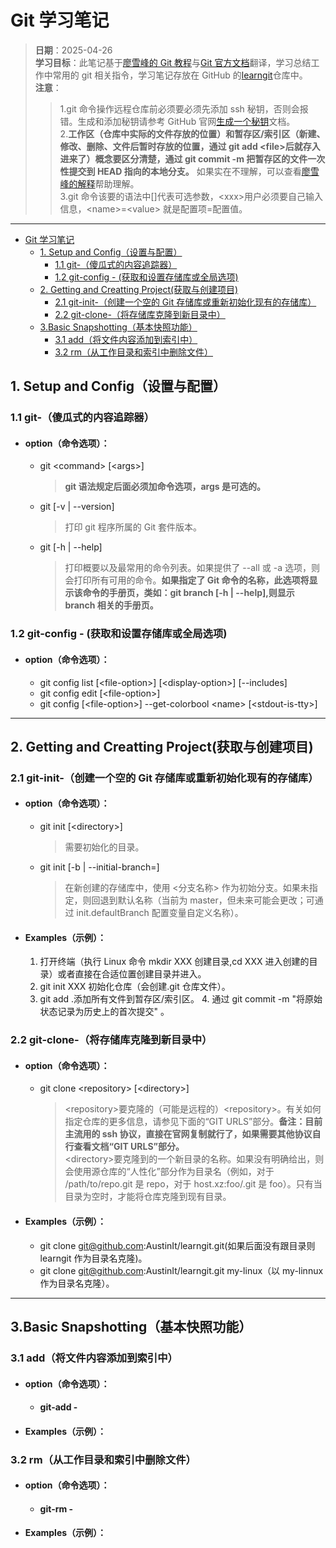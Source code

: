 # Git 学习笔记

> **日期**：2025-04-26  
> **学习目标**：此笔记基于[廖雪峰的 Git 教程](https://liaoxuefeng.com/books/git/introduction/index.html)与[Git 官方文档](https://git-scm.com/docs)翻译，学习总结工作中常用的 git 相关指令，学习笔记存放在 GitHub 的[learngit](https://github.com/AustinIt/learngit)仓库中。  
> **注意**：
>
> > 1.git 命令操作远程仓库前必须要必须先添加 ssh 秘钥，否则会报错。生成和添加秘钥请参考 GitHub 官网[生成一个秘钥](https://docs.github.com/en/authentication/connecting-to-github-with-ssh/generating-a-new-ssh-key-and-adding-it-to-the-ssh-agent)文档。  
> > 2.**工作区（仓库中实际的文件存放的位置）和暂存区/索引区（新建、修改、删除、文件后暂时存放的位置，通过 git add \<file>后就存入进来了）概念要区分清楚，通过 git commit -m <msg>把暂存区的文件一次性提交到 HEAD 指向的本地分支。** 如果实在不理解，可以查看[廖雪峰的解释](https://liaoxuefeng.com/books/git/time-travel/working-stage/index.html)帮助理解。  
> > 3.git 命令该要的语法中[]代表可选参数，\<xxx>用户必须要自己输入信息，\<name>=\<value> 就是配置项=配置值。

---

- [Git 学习笔记](#git-学习笔记)
  - [1. Setup and Config（设置与配置）](#1-setup-and-config设置与配置)
    - [1.1 git-（傻瓜式的内容追踪器）](#11-git-傻瓜式的内容追踪器)
    - [1.2 git-config - (获取和设置存储库或全局选项)](#12-git-config---获取和设置存储库或全局选项)
  - [2. Getting and Creatting Project(获取与创建项目)](#2-getting-and-creatting-project获取与创建项目)
    - [2.1 git-init-（创建一个空的 Git 存储库或重新初始化现有的存储库）](#21-git-init-创建一个空的-git-存储库或重新初始化现有的存储库)
    - [2.2 git-clone-（将存储库克隆到新目录中）](#22-git-clone-将存储库克隆到新目录中)
  - [3.Basic Snapshotting（基本快照功能）](#3basic-snapshotting基本快照功能)
    - [3.1 add（将文件内容添加到索引中）](#31-add将文件内容添加到索引中)
    - [3.2 rm（从工作目录和索引中删除文件）](#32-rm从工作目录和索引中删除文件)

## 1. Setup and Config（设置与配置）

### 1.1 git-（傻瓜式的内容追踪器）

- #### option（命令选项）：

  - git \<command> [\<args>]
    > **git 语法规定后面必须加命令选项，args 是可选的。**
  - git [-v | --version]
    > 打印 git 程序所属的 Git 套件版本。
  - git [-h | --help]
    > 打印概要以及最常用的命令列表。如果提供了 --all 或 -a 选项，则会打印所有可用的命令。**如果指定了 Git 命令的名称，此选项将显示该命令的手册页，类如：git branch [-h | --help],则显示 branch 相关的手册页。**

### 1.2 git-config - (获取和设置存储库或全局选项)

- #### option（命令选项）：

  - git config list [\<file-option>] [\<display-option>] [--includes]
  - git config edit [\<file-option>]
  - git config [\<file-option>] --get-colorbool \<name> [\<stdout-is-tty>]

---

## 2. Getting and Creatting Project(获取与创建项目)

### 2.1 git-init-（创建一个空的 Git 存储库或重新初始化现有的存储库）

- #### option（命令选项）：

  - git init [\<directory>]
    > 需要初始化的目录。
  - git init [-b <branch-name> | --initial-branch=<branch-name>]
    > 在新创建的存储库中，使用 <分支名称> 作为初始分支。如果未指定，则回退到默认名称（当前为 master，但未来可能会更改；可通过 init.defaultBranch 配置变量自定义名称）。

- #### Examples（示例）：

  1. 打开终端（执行 Linux 命令 mkdir XXX 创建目录,cd XXX 进入创建的目录）或者直接在合适位置创建目录并进入。
  2. git init XXX 初始化仓库（会创建.git 仓库文件）。
  3. git add .添加所有文件到暂存区/索引区。 4. 通过 git commit -m "将原始状态记录为历史上的首次提交" 。

### 2.2 git-clone-（将存储库克隆到新目录中）

- #### option（命令选项）：

  - git clone \<repository> [\<directory>]

    > \<repository>要克隆的（可能是远程的）\<repository>。有关如何指定仓库的更多信息，请参见下面的“GIT URLS”部分。**备注：目前主流用的 ssh 协议，直接在官网复制就行了，如果需要其他协议自行查看文档“GIT URLS”部分。**  
    > \<directory>要克隆到的一个新目录的名称。如果没有明确给出<directory>，则会使用源仓库的“人性化”部分作为目录名（例如，对于 /path/to/repo.git 是 repo，对于 host.xz:foo/.git 是 foo）。只有当目录为空时，才能将仓库克隆到现有目录。

- #### Examples（示例）：

  - git clone git@github.com:AustinIt/learngit.git(如果后面没有跟目录则 learngit 作为目录名克隆)。
  - git clone git@github.com:AustinIt/learngit.git my-linux（以 my-linnux 作为目录名克隆）。

---

## 3.Basic Snapshotting（基本快照功能）

### 3.1 add（将文件内容添加到索引中）

- #### option（命令选项）：
  - #### git-add -
- #### Examples（示例）：

### 3.2 rm（从工作目录和索引中删除文件）

- #### option（命令选项）：
  - #### git-rm -
- #### Examples（示例）：
